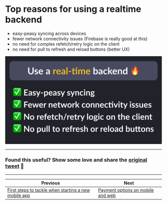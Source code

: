 # Top reasons for using a realtime backend

- easy-peasy syncing across devices
- fewer network connectivity issues (Firebase is really good at this)
- no need for complex refetch/retry logic on the client
- no need for pull to refresh and reload buttons (better UX)

![](123.png)

---

### Found this useful? Show some love and share the [original tweet](https://twitter.com/biz84/status/1707026963469062651) 🙏

---

| Previous | Next |
| -------- | ---- |
| [First steps to tackle when starting a new mobile app](../0122-first-steps-new-app/index.md) | [Payment options on mobile and web](../0124-payment-options-mobile-web/index.md) |

